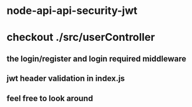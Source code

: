 # node-api-api-security-jwt
# checkout ./src/userController
## the login/register and login required middleware
## jwt header validation in index.js
## feel free to look around
